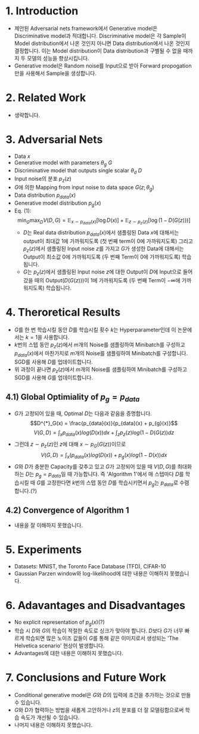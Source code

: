 # 1. Introduction
- 제안된 Adversarial nets framework에서 Generative model은 Discriminative model과 적대합니다. Discriminative model은 각 Sample이 Model distribution에서 나온 것인지 아니면 Data distribution에서 나온 것인지 결정합니다. 이는 Model distribution이 Data distribution과 구별될 수 없을 때까지 두 모델의 성능을 향상시킵니다.
- Generative model은 Random noise를 Input으로 받아 Forward propogation만을 사용해서 Sample을 생성합니다.

# 2. Related Work
- 생략합니다.

# 3. Adversarial Nets
- Data $x$
- Generative model with parameters $\theta_{g}$ $G$
- Discriminative model that outputs single scalar $\theta_{d}$ $D$
- Input noise의 분포 $p_z(z)$
- $G$에 의한 Mapping from input noise to data space $G(z; \theta_{g})$
- Data distribution $p_{data}(x)$
- Generative model distribution $p_{g}(x)$
- Eq. (1):
    $$\min_{G}\max_{D}V(D, G) = \mathbb{E}_{x \sim p_{data}(x)}[\log D(x)] + \mathbb{E}_{z \sim p_{z}(z)}[\log(1 - D(G(z)))]$$
    - $D$는 Real data distribution $p_{data}(x)$에서 샘플링된 Data $x$에 대해서는 output이 최대값 1에 가까워지도록 (첫 번째 term이 0에 가까워지도록) 그리고 $p_{z}(z)$에서 샘플링된 Input noise $z$를 가지고 $G$가 생성한 Data에 대해서는 Output이 최소값 0에 가까워지도록 (두 번째 Term이 0에 가까워지도록) 학습됩니다.
    - $G$는 $p_{z}(z)$에서 샘플링된 Input noise $z$에 대한 Output이 $D$에 Input으로 들어갔을 때의 Output($D(G(z))$)이 1에 가까워지도록 (두 번째 Term이 $-\infty$에 가까워지도록) 학습됩니다.

# 4. Theroretical Results
- $G$를 한 번 학습시킬 동안 $D$를 학습시킬 횟수 $k$는 Hyperparameter인데 이 논문에서는 $k = 1$을 사용합니다.
- $k$번의 스텝 동안 $p_{z}(z)$에서 $m$개의 Noise를 샘플링하여 Minibatch를 구성하고 $p_{data}(x)$에서 마찬가지로 $m$개의 Noise를 샘플링하여 Minibatch를 구성합니다. SGD를 사용해 $D$를 업데이트합니다.
- 위 과정이 끝나면 $p_{z}(z)$에서 $m$개의 Noise를 샘플링하여 Minibatch를 구성하고 SGD를 사용해 $G$를 업데이트합니다.
## 4.1) Global Optimiality of $p_{g} = p_{data}$
- $G$가 고정되어 있을 때, Optimal $D$는 다음과 같음을 증명합니다.
$$D^{*}_G(x) = \frac{p_{data}(x)}{p_{data}(x) + p_{g}(x)}$$
$$V(G, D) = \int_{x}p_{data}(x)log(D(x))dx + \int_{z}p_{z}(z)log(1 - D(G(z))dz$$
- 그런데 $z \sim p_{z}(z)$인 $z$에 대해 $x \sim p_{G}(G(z))$이므로
$$V(G, D) = \int_{x}\big(p_{data}(x)log(D(x)) + p_{g}(x)log(1 - D(x)\big)dx$$
- $G$와 $D$가 충분한 Capacity를 갖추고 있고 $G$가 고정되어 있을 때 $V(D, G)$를 최대화하는 $D$는 $p_{g} = p_{data}$일 때 가능합니다. 즉 'Algorithm 1'에서 매 스텝마다 $D$를 학습시킬 때 $G$를 고정한다면 $k$번의 스텝 동안 $D$를 학습시키면서 $p_{g}$는 $p_{data}$로 수렴합니다.(?)
## 4.2) Convergence of Algorithm 1
- 내용을 잘 이해하지 못했습니다.

# 5. Experiments
- Datasets: MNIST, the Toronto Face Database (TFD), CIFAR-10
- Gaussian Parzen window와 log-likelihood에 대한 내용은 이해하지 못했습니다.

# 6. Adavantages and Disadvantages
- No explicit representation of $p_{g}(x)$(?)
- 학습 시 $D$와 $G$의 학습이 적절한 속도로 싱크가 맞아야 합니다. $D$보다 $G$가 너무 빠르게 학습되면 많은 노이즈 값들이 $G$를 통해 같은 이미지로서 생성되는 'The Helvetica scenario' 현상이 발생합니다.
- Advantages에 대한 내용은 이해하지 못했습니다.

# 7. Conclusions and Future Work
- Conditional generative model은 $G$와 $D$의 입력에 조건을 추가하는 것으로 만들 수 있습니다.
- $G$와 $D$가 협력하는 방법을 새롭게 고안하거나 $z$의 분포를 더 잘 모델링함으로써 학습 속도가 개선될 수 있습니다.
- 나머지 내용은 이해하지 못했습니다.
